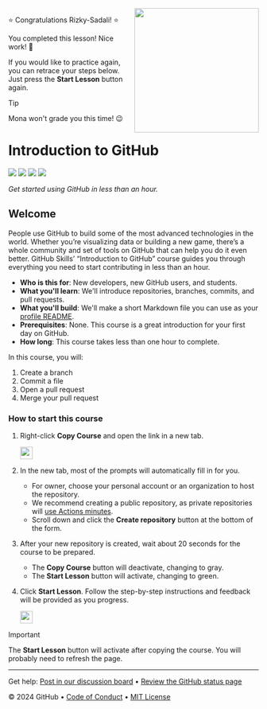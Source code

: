 <img src=https://octodex.github.com/images/welcometocat.png align=right height=250px />

⭐️ Congratulations Rizky-Sadali! ⭐️

You completed this lesson! Nice work! 🥳

If you would like to practice again, you can retrace your steps below. Just press the **Start Lesson** button again.

> [!TIP]
> Mona won't grade you this time! 😉


 # Introduction to GitHub

<!-- ![](https://github.com/Rizky-Sadali/skills-introduction-to-github/actions/workflows/0-start-course.yml/badge.svg?branch=main) -->
![](https://github.com/Rizky-Sadali/skills-introduction-to-github/actions/workflows/1-create-a-branch.yml/badge.svg?branch=my-first-branch)
![](https://github.com/Rizky-Sadali/skills-introduction-to-github/actions/workflows/2-commit-a-file.yml/badge.svg?branch=my-first-branch)
![](https://github.com/Rizky-Sadali/skills-introduction-to-github/actions/workflows/3-open-a-pull-request.yml/badge.svg?branch=my-first-branch)
![](https://github.com/Rizky-Sadali/skills-introduction-to-github/actions/workflows/4-merge-your-pull-request.yml/badge.svg?branch=my-first-branch)

_Get started using GitHub in less than an hour._

## Welcome

People use GitHub to build some of the most advanced technologies in the world. Whether you’re visualizing data or building a new game, there’s a whole community and set of tools on GitHub that can help you do it even better. GitHub Skills’ “Introduction to GitHub” course guides you through everything you need to start contributing in less than an hour.

- **Who is this for**: New developers, new GitHub users, and students.
- **What you'll learn**: We'll introduce repositories, branches, commits, and pull requests.
- **What you'll build**: We'll make a short Markdown file you can use as your [profile README](https://docs.github.com/account-and-profile/setting-up-and-managing-your-github-profile/customizing-your-profile/managing-your-profile-readme).
- **Prerequisites**: None. This course is a great introduction for your first day on GitHub.
- **How long**: This course takes less than one hour to complete.

In this course, you will:

1. Create a branch
2. Commit a file
3. Open a pull request
4. Merge your pull request

### How to start this course

1. Right-click **Copy Course** and open the link in a new tab.
   
   <a id="copy-course">
      <img src="https://img.shields.io/badge/📠_Copy_Course-AAA" height="25pt"/>
   </a>

2. In the new tab, most of the prompts will automatically fill in for you.
   - For owner, choose your personal account or an organization to host the repository.
   - We recommend creating a public repository, as private repositories will [use Actions minutes](https://docs.github.chttps://github.com/Rizky-Sadali/skills-introduction-to-github/billing/managing-billing-for-github-actions/about-billing-for-github-actions).
   - Scroll down and click the **Create repository** button at the bottom of the form.

3. After your new repository is created, wait about 20 seconds for the course to be prepared. 
   - The **Copy Course** button will deactivate, changing to gray.
   - The **Start Lesson** button will activate, changing to green.

4. Click **Start Lesson**. Follow the step-by-step instructions and feedback will be provided as you progress.
   
   <a id="start_lesson" href="https://github.com/Rizky-Sadali/skills-introduction-to-github/issues/1">
      <img src="https://img.shields.io/badge/🚀_Start_Lesson-008000" height="25pt"/>
   </a>

> [!IMPORTANT]
> The **Start Lesson** button will activate after copying the course. You will probably need to refresh the page.

---

Get help: [Post in our discussion board](https://github.com/orgs/skills/discussions/categories/introduction-to-github) &bull; [Review the GitHub status page](https://www.githubstatus.com/)

&copy; 2024 GitHub &bull; [Code of Conduct](https://www.contributor-covenant.org/version/2/1/code_of_conduct/code_of_conduct.md) &bull; [MIT License](https://gh.io/mit)
